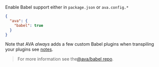 Enable Babel support either in `package.json` or `ava.config.*`
```json title="JSON"
{
  "ava": {
    "babel": true
  }
}
```

Note that AVA _always_ adds a few custom Babel plugins when transpiling
your plugins see <a href="https://github.com/avajs/ava/blob/master/docs/03-assertions.md#enhanced-assertion-messages">notes</a>.

<blockquote class="alert alert--info">
  <p>
    For more information see the<a href="https://github.com/avajs/babel">@ava/babel repo</a>.
  </p>
</blockquote>
